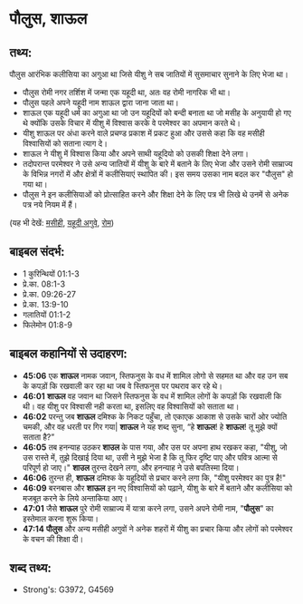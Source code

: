 # पौलुस, शाऊल #

## तथ्य: ##

पौलुस आरंभिक कलीसिया का अगुआ था जिसे यीशु ने सब जातियों में सुसमाचार सुनाने के लिए भेजा था।

* पौलुस रोमी नगर तर्शिश में जन्मा एक यहूदी था, अतः वह रोमी नागरिक भी था।
* पौलुस पहले अपने यहूदी नाम शाऊल द्वारा जाना जाता था।
* शाऊल एक यहूदी धर्म का अगुआ था जो उन यहूदियों को बन्दी बनाता था जो मसीह के अनुयायी हो गए थे क्योंकि उसके विचार में यीशु में विश्वास करके वे परमेश्वर का अपमान करते थे।
* यीशु शाऊल पर अंधा करने वाले प्रचण्ड प्रकाश में प्रकट हुआ और उससे कहा कि वह मसीही विश्वासियों को सताना त्याग दे।
* शाऊल ने यीशु में विश्वास किया और अपने साथी यहूदियो को उसकी शिक्षा देने लगा।
* तदोपरान्त परमेश्वर ने उसे अन्य जातियों में यीशु के बारे में बताने के लिए भेजा और उसने रोमी साम्राज्य के विभिन्न नगरों में और क्षेत्रों में कलीसियाएं स्थापित की। इस समय उसका नाम बदल कर "पौलुस" हो गया था।
* पौलुस ने इन कलीसियाओं को प्रोत्साहित करने और शिक्षा देने के लिए पत्र भी लिखे थे उनमें से अनेक पत्र नये नियम में हैं।

(यह भी देखें: [मसीही](../christian.md), [यहूदी अगुवे](../jewishleaders.md), [रोम](../rome.md))

## बाइबल संदर्भ: ##

* 1 कुरिन्थियों 01:1-3
* प्रे.का. 08:1-3
* प्रे.का. 09:26-27
* प्रे.का. 13:9-10
* गलातियों 01:1-2
* फिलेमोन 01:8-9

## बाइबल कहानियों से उदाहरण: ##

* __45:06__ एक __शाऊल__ नामक जवान, स्तिफनुस के वध में शामिल लोगो से सहमत था और वह उन सब के कपड़ों कि रखवाली कर रहा था जब वे स्तिफनुस पर पथराव कर रहे थे। 
* __46:01__ __शाऊल__ वह जवान था जिसने स्तिफनुस के वध में शामिल लोगों के कपड़ों कि रखवाली कि थी। वह यीशु पर विश्वासी नही करता था, इसलिए वह विश्वासियों को सताता था। 
* __46:02__ परन्तु जब __शाऊल__ दमिश्क के निकट पहुँचा, तो एकाएक आकाश से उसके चारों ओर ज्योति चमकी, और वह धरती पर गिर गया| __शाऊल__ ने यह शब्द सुना, “हे __शाऊल__! हे __शाऊल__! तू मुझे क्यों सताता है?” 
* __46:05__ तब हनन्याह उठकर __शाउल__ के पास गया, और उस पर अपना हाथ रखकर कहा, "यीशु, जो उस रास्ते में, तुझे दिखाई दिया था, उसी ने मुझे भेजा है कि तू फिर दृष्टि पाए और पवित्र आत्मा से परिपूर्ण हो जाए।" __शाउल__ तुरन्त देखने लगा, और हनन्याह ने उसे बपतिस्मा दिया। 
* __46:06__ तुरन्त ही, __शाऊल__ दमिश्क के यहूदियों से प्रचार करने लगा कि, "यीशु परमेश्वर का पुत्र है!" 
* __46:09__ बरनबास और __शाऊल__ इन नए विश्वासियों को पढ़ाने, यीशु के बारे में बताने और कलीसिया को मजबूत करने के लिये अन्ताकिया आए। 
* __47:01__ जैसे __शाऊल__ पुरे रोमी साम्राज्य में यात्रा करने लगा, उसने अपने रोमी नाम, "__पौलुस__" का इस्तेमाल करना शुरू किया। 
* __47:14__ __पौलुस__ और अन्य मसीही अगुवों ने अनेक शहरों में यीशु का प्रचार किया और लोगों को परमेश्वर के वचन की शिक्षा दी।

## शब्द तथ्य: ##

* Strong's: G3972, G4569
